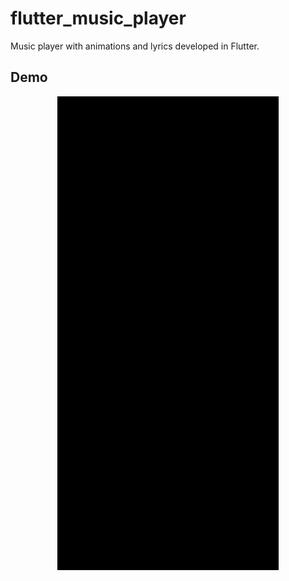 # flutter_music_player

Music player with animations and lyrics developed in Flutter.

## Demo

<p align='center'>
    <img src="https://github.com/urielexis64/flutter_music_player/blob/main/assets/demo.gif"/>
</p>
